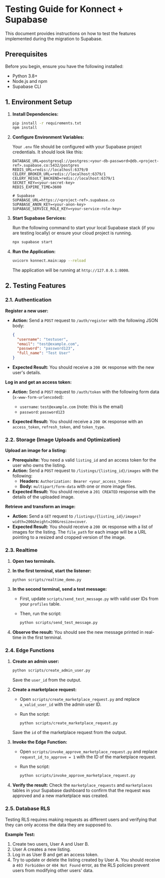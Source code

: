 # Testing Guide for Konnect + Supabase

This document provides instructions on how to test the features implemented during the migration to Supabase.

## Prerequisites

Before you begin, ensure you have the following installed:

- Python 3.8+
- Node.js and npm
- Supabase CLI

## 1. Environment Setup

1.  **Install Dependencies:**

    ```bash
    pip install -r requirements.txt
    npm install
    ```

2.  **Configure Environment Variables:**

    Your `.env` file should be configured with your Supabase project credentials. It should look like this:

    ```
    DATABASE_URL=postgresql://postgres:<your-db-password>@db.<project-ref>.supabase.co:5432/postgres
    REDIS_URL=redis://localhost:6379/0
    CELERY_BROKER_URL=redis://localhost:6379/1
    CELERY_RESULT_BACKEND=redis://localhost:6379/1
    SECRET_KEY=<your-secret-key>
    REDIS_EXPIRE_TIME=3600

    # Supabase
    SUPABASE_URL=https://<project-ref>.supabase.co
    SUPABASE_ANON_KEY=<your-anon-key>
    SUPABASE_SERVICE_ROLE_KEY=<your-service-role-key>
    ```

3.  **Start Supabase Services:**

    Run the following command to start your local Supabase stack (if you are testing locally) or ensure your cloud project is running.

    ```bash
    npx supabase start
    ```

4.  **Run the Application:**

    ```bash
    uvicorn konnect.main:app --reload
    ```

    The application will be running at `http://127.0.0.1:8000`.

## 2. Testing Features

### 2.1. Authentication

**Register a new user:**

-   **Action:** Send a `POST` request to `/auth/register` with the following JSON body:

    ```json
    {
      "username": "testuser",
      "email": "test@example.com",
      "password": "password123",
      "full_name": "Test User"
    }
    ```

-   **Expected Result:** You should receive a `200 OK` response with the new user's details.

**Log in and get an access token:**

-   **Action:** Send a `POST` request to `/auth/token` with the following form data (`x-www-form-urlencoded`):

    -   `username`: `test@example.com` (note: this is the email)
    -   `password`: `password123`

-   **Expected Result:** You should receive a `200 OK` response with an `access_token`, `refresh_token`, and `token_type`.

### 2.2. Storage (Image Uploads and Optimization)

**Upload an image for a listing:**

-   **Prerequisite:** You need a valid `listing_id` and an access token for the user who owns the listing.
-   **Action:** Send a `POST` request to `/listings/{listing_id}/images` with the following:
    -   **Headers:** `Authorization: Bearer <your_access_token>`
    -   **Body:** `multipart/form-data` with one or more image files.
-   **Expected Result:** You should receive a `201 CREATED` response with the details of the uploaded image.

**Retrieve and transform an image:**

-   **Action:** Send a `GET` request to `/listings/{listing_id}/images?width=200&height=200&resize=cover`.
-   **Expected Result:** You should receive a `200 OK` response with a list of images for the listing. The `file_path` for each image will be a URL pointing to a resized and cropped version of the image.

### 2.3. Realtime

1.  **Open two terminals.**
2.  **In the first terminal, start the listener:**

    ```bash
    python scripts/realtime_demo.py
    ```

3.  **In the second terminal, send a test message:**
    -   First, update `scripts/send_test_message.py` with valid user IDs from your `profiles` table.
    -   Then, run the script:

        ```bash
        python scripts/send_test_message.py
        ```

4.  **Observe the result:** You should see the new message printed in real-time in the first terminal.

### 2.4. Edge Functions

1.  **Create an admin user:**

    ```bash
    python scripts/create_admin_user.py
    ```

    Save the `user_id` from the output.

2.  **Create a marketplace request:**
    -   Open `scripts/create_marketplace_request.py` and replace `a_valid_user_id` with the admin user ID.
    -   Run the script:

        ```bash
        python scripts/create_marketplace_request.py
        ```

    Save the `id` of the marketplace request from the output.

3.  **Invoke the Edge Function:**
    -   Open `scripts/invoke_approve_marketplace_request.py` and replace `request_id_to_approve = 1` with the ID of the marketplace request.
    -   Run the script:

        ```bash
        python scripts/invoke_approve_marketplace_request.py
        ```

4.  **Verify the result:** Check the `marketplace_requests` and `marketplaces` tables in your Supabase dashboard to confirm that the request was approved and a new marketplace was created.

### 2.5. Database RLS

Testing RLS requires making requests as different users and verifying that they can only access the data they are supposed to.

**Example Test:**

1.  Create two users, User A and User B.
2.  User A creates a new listing.
3.  Log in as User B and get an access token.
4.  Try to update or delete the listing created by User A. You should receive a `403 Forbidden` or `404 Not Found` error, as the RLS policies prevent users from modifying other users' data.
